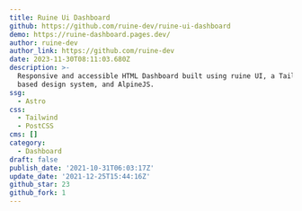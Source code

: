 ```yaml
---
title: Ruine Ui Dashboard
github: https://github.com/ruine-dev/ruine-ui-dashboard
demo: https://ruine-dashboard.pages.dev/
author: ruine-dev
author_link: https://github.com/ruine-dev
date: 2023-11-30T08:11:03.680Z
description: >-
  Responsive and accessible HTML Dashboard built using ruine UI, a TailwindCSS
  based design system, and AlpineJS.
ssg:
  - Astro
css:
  - Tailwind
  - PostCSS
cms: []
category:
  - Dashboard
draft: false
publish_date: '2021-10-31T06:03:17Z'
update_date: '2021-12-25T15:44:16Z'
github_star: 23
github_fork: 1
---
```

